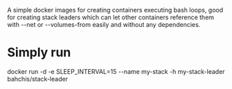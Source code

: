 A simple docker images for creating containers executing bash loops, good for creating stack leaders which can let other containers reference them with --net or --volumes-from easily and without any dependencies.

# Simply run
docker run -d -e SLEEP_INTERVAL=15 --name my-stack -h my-stack-leader bahchis/stack-leader